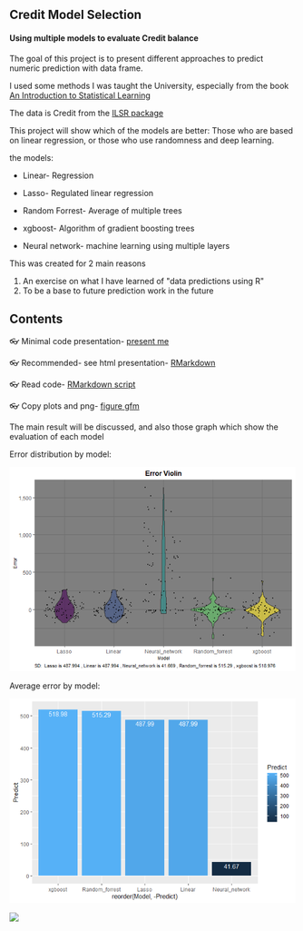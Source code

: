 ## Credit Model Selection
#### Using multiple models to evaluate Credit balance

The goal of this project is  to present different approaches to predict numeric prediction with data frame.

I used some methods I was taught the University, especially from the book [An Introduction to Statistical Learning](https://www.statlearning.com/)

The data is Credit from the [ILSR package](https://www.rdocumentation.org/packages/ISLR/versions/1.2/topics/Credit)

This project will show which of the models are better: Those who are based on linear regression,
or those who use randomness and deep learning.

the models:

* Linear- Regression

* Lasso- Regulated linear regression

* Random Forrest- Average of multiple trees

* xgboost- Algorithm of gradient boosting trees

* Neural network- machine learning using multiple layers

This was created for 2 main reasons
1. An exercise on what I have learned of "data predictions using R"
2. To be a base to future prediction work in the future

## Contents

👓 Minimal code presentation- [present me](https://github.com/YoniGR94/my_credit_model_selection/blob/main/presentme.md)

👓 Recommended- see html presentation- [RMarkdown](https://github.com/YoniGR94/my_credit_model_selection/blob/main/Credit_my_deap_learnn_markdown.md)

👓 Read code- [RMarkdown script](https://github.com/YoniGR94/my_credit_model_selection/blob/main/Credit_my_deap_learnn_markdown.Rmd)

👓 Copy plots and png- [figure gfm](https://github.com/YoniGR94/my_credit_model_selection/tree/main/Credit_my_deap_learnn_markdown_files/figure-gfm)



The main result will be discussed,
and also those graph which show the evaluation of each model

Error distribution by model:

![](https://github.com/YoniGR94/my_credit_model_selection/blob/main/Credit_my_deap_learnn_markdown_files/figure-gfm/sum%20pred-1.png?raw=true)

Average error by model:

![](https://github.com/YoniGR94/my_credit_model_selection/blob/main/Credit_my_deap_learnn_markdown_files/figure-gfm/barplot-1.png?raw=true)

![](https://img.shields.io/github/commit-activity/m/YoniGR94/my_credit_model_selection?label=commited&logo=git&style=plastic)
